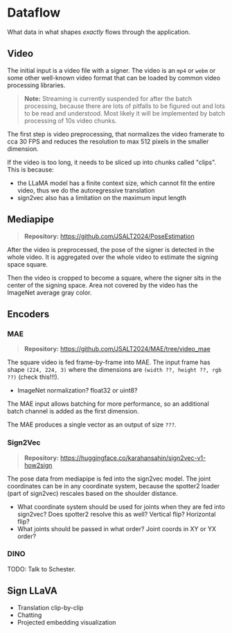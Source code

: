 # Dataflow

What data in what shapes *exactly* flows through the application.


## Video

The initial input is a video file with a signer. The video is an `mp4` or `webm` or some other well-known video format that can be loaded by common video processing libraries.

> **Note:** Streaming is currently suspended for after the batch processing, because there are lots of pitfalls to be figured out and lots to be read and understood. Most likely it will be implemented by batch processing of 10s video chunks.

The first step is video preprocessing, that normalizes the video framerate to cca 30 FPS and reduces the resolution to max 512 pixels in the smaller dimension.

If the video is too long, it needs to be sliced up into chunks called "clips". This is because:

- the LLaMA model has a finite context size, which cannot fit the entire video, thus we do the autoregressive translation
- sign2vec also has a limitation on the maximum input length


## Mediapipe

> **Repository:** https://github.com/JSALT2024/PoseEstimation

After the video is preprocessed, the pose of the signer is detected in the whole video. It is aggregated over the whole video to estimate the signing space square.

Then the video is cropped to become a square, where the signer sits in the center of the signing space. Area not covered by the video has the ImageNet average gray color.


## Encoders

### MAE

> **Repository:** https://github.com/JSALT2024/MAE/tree/video_mae

The square video is fed frame-by-frame into MAE. The input frame has shape `(224, 224, 3)` where the dimensions are `(width ??, height ??, rgb ??)` (check this!!!).

- ImageNet normalization? float32 or uint8?

The MAE input allows batching for more performance, so an additional batch channel is added as the first dimension.

The MAE produces a single vector as an output of size `???`.


### Sign2Vec

> **Repository:** https://huggingface.co/karahansahin/sign2vec-v1-how2sign

The pose data from mediapipe is fed into the sign2vec model. The joint coordinates can be in any coordinate system, because the spotter2 loader (part of sign2vec) rescales based on the shoulder distance.

- What coordinate system should be used for joints when they are fed into sign2vec? Does spotter2 resolve this as well? Vertical flip? Horizontal flip?
- What joints should be passed in what order? Joint coords in XY or YX order?


### DINO

TODO: Talk to Schester.


## Sign LLaVA

- Translation clip-by-clip
- Chatting
- Projected embedding visualization
